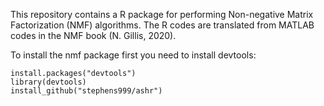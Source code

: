 This repository contains a R package for performing Non-negative Matrix Factorization (NMF) algorithms. 
The R codes are translated from MATLAB codes in the NMF book (N. Gillis, 2020).

To install the nmf package first you need to install devtools:

```
install.packages("devtools")
library(devtools)
install_github("stephens999/ashr")
```
